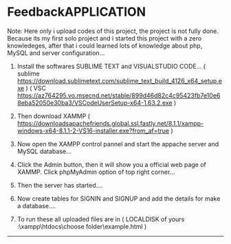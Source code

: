 # FeedbackAPPLICATION

Note: Here only i upload codes of this project, the project is not fully done. Because its my first solo project and i started this project with a zero knowledeges, after that i could learned lots of knowledge about php, MySQL and server configuration...


1. Install the softwares SUBLIME TEXT and VISUALSTUDIO CODE...
( sublime https://download.sublimetext.com/sublime_text_build_4126_x64_setup.exe )
( VSC https://az764295.vo.msecnd.net/stable/899d46d82c4c95423fb7e10e68eba52050e30ba3/VSCodeUserSetup-x64-1.63.2.exe )

2. Then download XAMMP ( https://downloadsapachefriends.global.ssl.fastly.net/8.1.1/xampp-windows-x64-8.1.1-2-VS16-installer.exe?from_af=true )

3. Now open the XAMPP control pannel and start the appache server and MySQL database...
4. Click the Admin button, then it will show you a official web page of XAMMP. Click phpMyAdmin option of top right corner...
5. Then the server has started....
6. Now create tables for SIGNIN and SIGNUP and add the details for make a database....
7. To run these all uploaded files are in ( LOCALDISK of yours :\xampp\htdocs\choose folder\example.html )
--------------------------------------------------------------------------------------------------------------------------------------------------------------------
